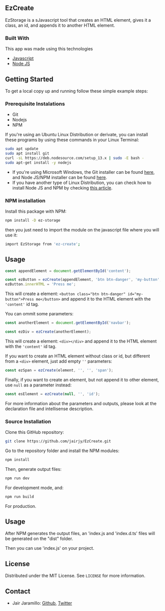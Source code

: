 ## EzCreate

EzStorage is a sJavascript tool that creates an HTML element, gives it a class, an id, and appends it to another HTML element.

### Built With

This app was made using this technologies

* <a href="https://www.javascript.com/" target="_blank">Javascript</a>
* <a href="https://nodejs.org/en/" target="_blank">Node JS</a>

## Getting Started
To get a local copy up and running follow these simple example steps:

### Prerequisite Instalations
* Git
* Nodejs
* NPM

If you're using an Ubuntu Linux Distribution or derivate, you can install these programs by using these commands in your Linux Terminal:

```sh
sudo apt update
sudo apt install git
curl -sL https://deb.nodesource.com/setup_13.x | sudo -E bash -
sudo apt-get install -y nodejs
```

* If you're using Microsoft Windows, the Git installer can be found <a href="https://gitforwindows.org/" target="_blank">here</a>, and Node JS/NPM installer can be found <a href="https://nodejs.org/en/download/" target="_blank">here</a>.
* If you have another type of Linux Distribution, you can check how to install Node JS and NPM by checking <a href="https://nodejs.org/en/download/package-manager/" target="_blank">this article</a>.

### NPM installation

Install this package with NPM:
```sh
npm install -D ez-storage
```
then you just need to import the module on the javascript file where you will use it:
```sh
import EzStorage from 'ez-create';
```

## Usage

```js
const appendElement = document.getElementById('content');

const ezButton = ezCreate(appendElement, 'btn btn-danger', 'my-button', 'button');
ezButton.innerHTML = 'Press me';
```
This will create a element: ```<button class="btn btn-danger" id="my-button">Press me</button>``` and append it to the HTML element with the ```'content'``` id tag.

You can ommit some parameters:

```js
const anotherElement = document.getElementById('navbar');

const ezDiv = ezCreate(anotherElement);
```
This will create a element: ```<div></div>``` and append it to the HTML element with the ```'content'``` id tag.

If you want to create an HTML element without class or id, but different from a ```<div>``` element, just add empty ```''``` parameters:

```js
const ezSpan = ezCreate(element, '', '', 'span');
```

Finally, if you want to create an element, but not append it to other element, use ```null``` as a parameter instead:

```js
const esElement = ezCreate(null, '', 'id');
```

For more information about the parameters and outputs, please look at the declaration file and intellisense description.

### Source Installation

Clone this GitHub repository:
```sh
git clone https://github.com/jairjy/EzCreate.git
```
Go to the repository folder and install the NPM modules:

```sh
npm install
```

Then, generate output files:

```sh
npm run dev
```
For development mode, and:

```sh
npm run build
```
For production.
## Usage

After NPM generates the output files, an 'index.js and 'index.d.ts' files will be generated on the "dist" folder.

Then you can use 'index.js' on your project.

## License

Distributed under the MIT License. See `LICENSE` for more information.

<!-- CONTACT -->

## Contact

* Jair Jaramillo: <a href="https://github.com/jairjy" target="_blank">Github</a>, <a href="https://twitter.com/jairjy" target="_blank">Twitter</a>
